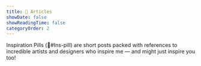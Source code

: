 ```yaml
---
title: 📰 Articles
showDate: false
showReadingTime: false
categoryOrder: 2
---
```


Inspiration Pills (💊#Ins-pill) are short posts packed with references to incredible artists and designers who inspire me — and might just inspire you too!